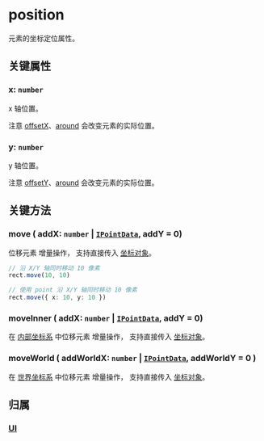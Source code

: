 # position

元素的坐标定位属性。

## 关键属性

### x: `number`

x 轴位置。

注意 [offsetX](/reference/property/offset)、[around](/reference/property/around) 会改变元素的实际位置。

### y: `number`

y 轴位置。

注意 [offsetY](/reference/property/offset)、[around](/reference/property/around) 会改变元素的实际位置。

## 关键方法

### move ( addX: `number` | [`IPointData`](../interface/math/Math#ipointdata), addY = 0)

位移元素 <badge>增量操作</badge>， 支持直接传入 [坐标对象](/reference/interface/math/Math#ipointdata)。

```ts
// 沿 X/Y 轴同时移动 10 像素
rect.move(10, 10)

// 使用 point 沿 X/Y 轴同时移动 10 像素
rect.move({ x: 10, y: 10 })
```

### moveInner ( addX: `number` | [`IPointData`](../interface/math/Math#ipointdata), addY = 0)

在 [内部坐标系](/guide/basic/coordinate.md) 中位移元素 <badge>增量操作</badge>， 支持直接传入 [坐标对象](/reference/interface/math/Math#ipointdata)。

### moveWorld ( addWorldX: `number` | [`IPointData`](../interface/math/Math#ipointdata), addWorldY = 0 )

在 [世界坐标系](/guide/basic/coordinate.md#world) 中位移元素 <badge>增量操作</badge>， 支持直接传入 [坐标对象](/reference/interface/math/Math#ipointdata)。

## 归属

### [UI](/reference/display/UI.md)
